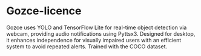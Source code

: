 # Gozce-licence
Gozce uses YOLO and TensorFlow Lite for real-time object detection via webcam, providing audio notifications using Pyttsx3. Designed for desktop, it enhances independence for visually impaired users with an efficient system to avoid repeated alerts. Trained with the COCO dataset.

